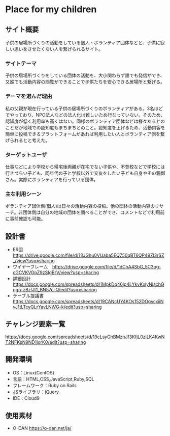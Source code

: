 # Place for my children

## サイト概要
子供の居場所づくりの活動をしている個人・ボランティア団体などと、子供に寂しい思いをさせたくない人を繋げられるサイト。

### サイトテーマ
子供の居場所づくりをしている団体の活動を、大小関わらず誰でも発信ができ、又誰でも活動内容の閲覧ができることで子供たちを安心できる居場所と繋げる。


### テーマを選んだ理由
私の父親が現在行っている子供の居場所づくりのボランティアがある。3名ほどでやっており、NPO法人などの法人化は難しいため行なっていない。そのため、認知度が低く利用率も高くはない。同様のボランティア団体などは様々あるとのことだが地域での認知度もまちまちとのこと。認知度を上げるため、活動内容を簡単に投稿できるプラットフォームがあれば利用したい人とボランティア側を繋げられるとと考えた。

### ターゲットユーザ
仕事などにより学校から帰宅後両親が在宅でない子供や、不登校などで学校には行きづらい子ども、同年代の子と学校以外で交友をしたい子ども自身やその親御さん。実際にボランティアを行っている団体。

### 主な利用シーン
ボランティア団体側(個人)は日々の活動内容の投稿。他の団体の活動内容のリサーチ。非団体側は自分の地域の団体を調べることができ、コメントなどで利用前に事前確認も可能。

## 設計書
* ER図　https://drive.google.com/file/d/13JGhu0VUaba5EQ750qBT6QP49Zl3rSZ_/view?usp=sharing
* ワイヤーフレーム　https://drive.google.com/file/d/1dChA4SbG_5C3og-cGCVKVGpZ9zSIgBrV/view?usp=sharing
* 詳細設計　https://docs.google.com/spreadsheets/d/1MpkDq46lp4LYkvKxlyNiachGqgn-zBzlJt1_BN57c-Q/edit?usp=sharing
* テーブル提議書　https://docs.google.com/spreadsheets/d/19CANcUY4KOs152DOgvcxiiNvJ1tLTcyQLrYavLNWG-k/edit?usp=sharing


## チャレンジ要素一覧

https://docs.google.com/spreadsheets/d/19cLsyGhBMznJf3KfjL0ziLK4KwNT2NFKsN9ND1iorK0/edit?usp=sharing

## 開発環境
- OS：Linux(CentOS)
- 言語：HTML,CSS,JavaScript,Ruby,SQL
- フレームワーク：Ruby on Rails
- JSライブラリ：jQuery
- IDE：Cloud9

## 使用素材
- O-DAN https://o-dan.net/ja/
